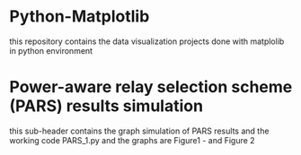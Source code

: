 # Python-Matplotlib
this repository contains the data visualization projects done with matplolib in python environment


# Power-aware relay selection scheme (PARS) results simulation
this sub-header contains the graph simulation of PARS results and the working code PARS_1.py and the graphs are Figure1 - and Figure 2